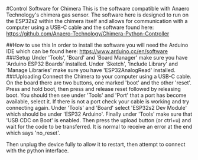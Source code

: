 #Control Software for Chimera
This is the software compatible with Anaero Technology's chimera gas sensor.
The software here is designed to run on the ESP32s2 within the chimera itself and allows for communication with a computer using a USB-C cable and the software found here: https://github.com/Anaero-Technology/Chimera-Python-Controller

##How to use this
In order to install the software you will need the Arduino IDE which can be found here: https://www.arduino.cc/en/software
###Setup
Under 'Tools', 'Board' and 'Board Manager' make sure you have 'Arduino ESP32 Boards' installed.
Under 'Sketch', 'Include Library' and 'Manage Libraries' make sure you have 'ESP32AnalogRead' installed.
###Uploading
Connect the Chimera to your computer using a USB-C cable.
On the board there are two buttons, one marked 'boot' and the other 'reset'. Press and hold boot, then press and release reset followed by releasing boot.
You should then see under 'Tools' and 'Port' that a port has become available, select it. If there is not a port check your cable is working and try connecting again.
Under 'Tools' and 'Board' select 'ESP32s2 Dev Module' which should be under 'ESP32 Arduino'.
Finally under 'Tools' make sure that 'USB CDC on Boot' is enabled.
Then press the upload button (or ctrl+u) and wait for the code to be transferred. It is normal to receive an error at the end which says 'no_reset'.

Then unplug the device fully to allow it to restart, then attempt to connect with the python interface.
